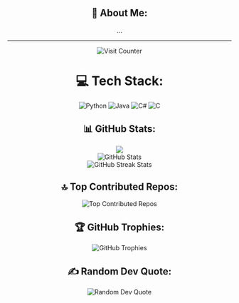 <div align="center">
<h2>💫 About Me:</h2>
...
</div>


---
<div align="center">
  <img src="https://visitcount.itsvg.in/api?id=Kenny-Stilyan&icon=0&color=12" alt="Visit Counter"/>

  <h1>💻 Tech Stack:</h1>
  <img src="https://img.shields.io/badge/python-3670A0?style=for-the-badge&logo=python&logoColor=ffdd54" alt="Python"/>
  <img src="https://img.shields.io/badge/java-%23ED8B00.svg?style=for-the-badge&logo=openjdk&logoColor=white" alt="Java"/>
  <img src="https://img.shields.io/badge/c%23-%23239120.svg?style=for-the-badge&logo=c-sharp&logoColor=white" alt="C#"/>
  <img src="https://img.shields.io/badge/c-%2300599C.svg?style=for-the-badge&logo=c&logoColor=white" alt="C"/>
</div>


<div align="center">
  <h2>📊 GitHub Stats:</h2>
</div>
<div align="center">
  <img style="max-width: 100%;" src="https://github-readme-stats.vercel.app/api/top-langs/?username=Kenny-Stilyan&theme=dark&hide_border=false&include_all_commits=true&count_private=true&layout=compact" />
</div>
<div align="center">
  <img style="max-width: 100%;" src="https://github-readme-stats.vercel.app/api?username=Kenny-Stilyan&theme=dark&hide_border=false&include_all_commits=true&count_private=true" alt="GitHub Stats" />
</div>
<div align="center">
  <img style="max-width: 100%;" src="https://github-readme-streak-stats.herokuapp.com/?user=Kenny-Stilyan&theme=dark&hide_border=false" alt="GitHub Streak Stats" />
</div>


<div align="center">
  <h2>🔝 Top Contributed Repos:</h2>
  <img src="https://github-contributor-stats.vercel.app/api?username=Kenny-Stilyan&limit=5&theme=dark&combine_all_yearly_contributions=true" alt="Top Contributed Repos" />

  <h2>🏆 GitHub Trophies:</h2>
  <img src="https://github-profile-trophy.vercel.app/?username=Kenny-Stilyan&theme=dark&no-frame=false&no-bg=true&margin-w=4" alt="GitHub Trophies" />

<h2>✍️ Random Dev Quote:</h2>
  <img src="https://quotes-github-readme.vercel.app/api?type=horizontal&theme=radical" alt="Random Dev Quote" />
</div>
                                                                                                                                             
